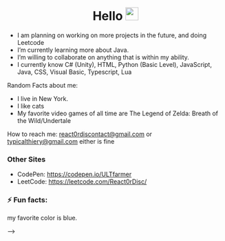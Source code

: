 <h1 align = "center">
  Hello
  <img src="https://media.giphy.com/media/hvRJCLFzcasrR4ia7z/giphy.gif" width="30px"/>
 </h1>

- I am planning on working on more projects in the future, and doing Leetcode
- I’m currently learning more about Java.
- I’m willing to collaborate on anything that is within my ability.
- I currently know C# (Unity), HTML, Python (Basic Level), JavaScript, Java, CSS, Visual Basic, Typescript, Lua

Random Facts about me: 

- I live in New York. 
- I like cats 
- My favorite video games of all time are The Legend of Zelda: Breath of the Wild/Undertale

How to reach me: 
react0rdiscontact@gmail.com or typicalthiery@gmail.com either is fine

### Other Sites

- CodePen: https://codepen.io/ULTfarmer
- LeetCode: https://leetcode.com/React0rDisc/


### ⚡ Fun facts: 
my favorite color is blue.


-->

